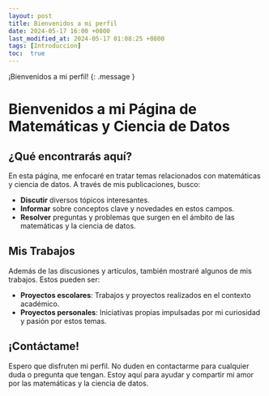 ```yaml
---
layout: post
title: Bienvenidos a mi perfil
date: 2024-05-17 16:00 +0800
last_modified_at: 2024-05-17 01:08:25 +0800
tags: [Introduccion]
toc:  true
---
```

¡Bienvenidos a mi perfil!
{: .message }

# Bienvenidos a mi Página de Matemáticas y Ciencia de Datos

## ¿Qué encontrarás aquí?

En esta página, me enfocaré en tratar temas relacionados con matemáticas y ciencia de datos. A través de mis publicaciones, busco:

- **Discutir** diversos tópicos interesantes.
- **Informar** sobre conceptos clave y novedades en estos campos.
- **Resolver** preguntas y problemas que surgen en el ámbito de las matemáticas y la ciencia de datos.

## Mis Trabajos

Además de las discusiones y artículos, también mostraré algunos de mis trabajos. Estos pueden ser:

- **Proyectos escolares**: Trabajos y proyectos realizados en el contexto académico.
- **Proyectos personales**: Iniciativas propias impulsadas por mi curiosidad y pasión por estos temas.

## ¡Contáctame!

Espero que disfruten mi perfil. No duden en contactarme para cualquier duda o pregunta que tengan. Estoy aquí para ayudar y compartir mi amor por las matemáticas y la ciencia de datos.